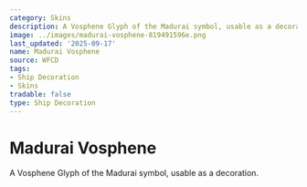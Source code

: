 ```yaml
---
category: Skins
description: A Vosphene Glyph of the Madurai symbol, usable as a decoration.
image: ../images/madurai-vosphene-819491596e.png
last_updated: '2025-09-17'
name: Madurai Vosphene
source: WFCD
tags:
- Ship Decoration
- Skins
tradable: false
type: Ship Decoration
---
```


# Madurai Vosphene

A Vosphene Glyph of the Madurai symbol, usable as a decoration.


